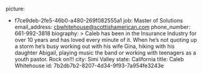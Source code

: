 picture:
  - f7ce9deb-2fe5-46b0-a480-269f082555a1
job: Master of Solutions
email_address: cbwhitehouse@scottishamerican.com
phone_number: 661-992-3818
biography: >
  Caleb has been in the Insurance Industry for over 10 years and has loved every minute of it. When
  he’s not quoting up a storm he’s busy working out with his wife Gina, hiking with his daughter
  Abigail, playing music the band or working with teenagers as a youth pastor. Rock on!!!
city: Simi Valley
state: California
title: Caleb Whitehouse
id: 7b2db7b2-8207-4d34-9f93-7a954fe3243e
